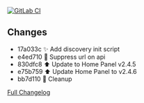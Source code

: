 [![GitLab CI][gitlabci-shield]][gitlabci]

## Changes

- 17a033c :sparkles: Add discovery init script 
- e4ed710 :hammer: Suppress url on api 
- 830dfc8 :arrow_up: Update to Home Panel v2.4.5 
- e75b759 :arrow_up: Update Home Panel to v2.4.6 
- bb7d110 :hammer: Cleanup 

[Full Changelog][changelog]

[changelog]: https://github.com/hassio-addons/addon-home-panel/compare/v1.4.3...v1.4.4
[gitlabci-shield]: https://gitlab.com/hassio-addons/addon-home-panel/badges/v1.4.4/pipeline.svg
[gitlabci]: https://gitlab.com/hassio-addons/addon-home-panel/pipelines

